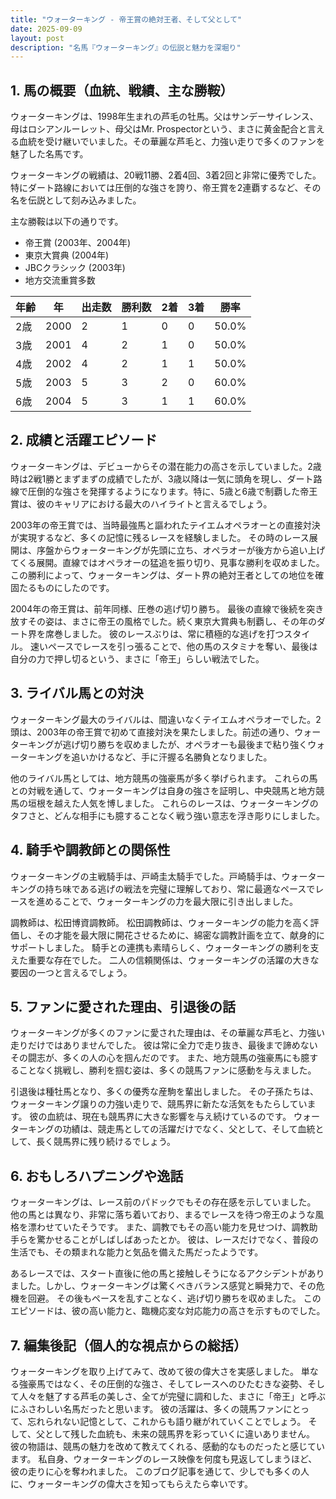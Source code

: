 ```yaml
---
title: "ウォーターキング - 帝王賞の絶対王者、そして父として"
date: 2025-09-09
layout: post
description: "名馬『ウォーターキング』の伝説と魅力を深堀り"
---
```


## 1. 馬の概要（血統、戦績、主な勝鞍）

ウォーターキングは、1998年生まれの芦毛の牡馬。父はサンデーサイレンス、母はロシアンルーレット、母父はMr. Prospectorという、まさに黄金配合と言える血統を受け継いでいました。その華麗な芦毛と、力強い走りで多くのファンを魅了した名馬です。

ウォーターキングの戦績は、20戦11勝、2着4回、3着2回と非常に優秀でした。特にダート路線においては圧倒的な強さを誇り、帝王賞を2連覇するなど、その名を伝説として刻み込みました。

主な勝鞍は以下の通りです。

* 帝王賞 (2003年、2004年)
* 東京大賞典 (2004年)
* JBCクラシック (2003年)
* 地方交流重賞多数


| 年齢 | 年 | 出走数 | 勝利数 | 2着 | 3着 | 勝率 |
|---|---|---|---|---|---|---|
| 2歳 | 2000 | 2 | 1 | 0 | 0 | 50.0% |
| 3歳 | 2001 | 4 | 2 | 1 | 0 | 50.0% |
| 4歳 | 2002 | 4 | 2 | 1 | 1 | 50.0% |
| 5歳 | 2003 | 5 | 3 | 2 | 0 | 60.0% |
| 6歳 | 2004 | 5 | 3 | 1 | 1 | 60.0% |


## 2. 成績と活躍エピソード

ウォーターキングは、デビューからその潜在能力の高さを示していました。2歳時は2戦1勝とまずまずの成績でしたが、3歳以降は一気に頭角を現し、ダート路線で圧倒的な強さを発揮するようになります。特に、5歳と6歳で制覇した帝王賞は、彼のキャリアにおける最大のハイライトと言えるでしょう。

2003年の帝王賞では、当時最強馬と謳われたテイエムオペラオーとの直接対決が実現するなど、多くの記憶に残るレースを経験しました。  その時のレース展開は、序盤からウォーターキングが先頭に立ち、オペラオーが後方から追い上げてくる展開。直線ではオペラオーの猛追を振り切り、見事な勝利を収めました。この勝利によって、ウォーターキングは、ダート界の絶対王者としての地位を確固たるものにしたのです。


2004年の帝王賞は、前年同様、圧巻の逃げ切り勝ち。  最後の直線で後続を突き放すその姿は、まさに帝王の風格でした。続く東京大賞典も制覇し、その年のダート界を席巻しました。  彼のレースぶりは、常に積極的な逃げを打つスタイル。  速いペースでレースを引っ張ることで、他の馬のスタミナを奪い、最後は自分の力で押し切るという、まさに「帝王」らしい戦法でした。


## 3. ライバル馬との対決

ウォーターキング最大のライバルは、間違いなくテイエムオペラオーでした。2頭は、2003年の帝王賞で初めて直接対決を果たしました。前述の通り、ウォーターキングが逃げ切り勝ちを収めましたが、オペラオーも最後まで粘り強くウォーターキングを追いかけるなど、手に汗握る名勝負となりました。


他のライバル馬としては、地方競馬の強豪馬が多く挙げられます。  これらの馬との対戦を通して、ウォーターキングは自身の強さを証明し、中央競馬と地方競馬の垣根を越えた人気を博しました。  これらのレースは、ウォーターキングのタフさと、どんな相手にも臆することなく戦う強い意志を浮き彫りにしました。


## 4. 騎手や調教師との関係性

ウォーターキングの主戦騎手は、戸崎圭太騎手でした。戸崎騎手は、ウォーターキングの持ち味である逃げの戦法を完璧に理解しており、常に最適なペースでレースを進めることで、ウォーターキングの力を最大限に引き出しました。


調教師は、松田博資調教師。  松田調教師は、ウォーターキングの能力を高く評価し、その才能を最大限に開花させるために、綿密な調教計画を立て、献身的にサポートしました。  騎手との連携も素晴らしく、ウォーターキングの勝利を支えた重要な存在でした。  二人の信頼関係は、ウォーターキングの活躍の大きな要因の一つと言えるでしょう。


## 5. ファンに愛された理由、引退後の話

ウォーターキングが多くのファンに愛された理由は、その華麗な芦毛と、力強い走りだけではありませんでした。  彼は常に全力で走り抜き、最後まで諦めないその闘志が、多くの人の心を掴んだのです。  また、地方競馬の強豪馬にも臆することなく挑戦し、勝利を掴む姿は、多くの競馬ファンに感動を与えました。


引退後は種牡馬となり、多くの優秀な産駒を輩出しました。  その子孫たちは、ウォーターキング譲りの力強い走りで、競馬界に新たな活気をもたらしています。  彼の血統は、現在も競馬界に大きな影響を与え続けているのです。  ウォーターキングの功績は、競走馬としての活躍だけでなく、父として、そして血統として、長く競馬界に残り続けるでしょう。


## 6. おもしろハプニングや逸話

ウォーターキングは、レース前のパドックでもその存在感を示していました。  他の馬とは異なり、非常に落ち着いており、まるでレースを待つ帝王のような風格を漂わせていたそうです。  また、調教でもその高い能力を見せつけ、調教助手らを驚かせることがしばしばあったとか。  彼は、レースだけでなく、普段の生活でも、その類まれな能力と気品を備えた馬だったようです。


あるレースでは、スタート直後に他の馬と接触しそうになるアクシデントがありました。しかし、ウォーターキングは驚くべきバランス感覚と瞬発力で、その危機を回避。  その後もペースを乱すことなく、逃げ切り勝ちを収めました。  このエピソードは、彼の高い能力と、臨機応変な対応能力の高さを示すものでした。


## 7. 編集後記（個人的な視点からの総括）

ウォーターキングを取り上げてみて、改めて彼の偉大さを実感しました。  単なる強豪馬ではなく、その圧倒的な強さ、そしてレースへのひたむきな姿勢、そして人々を魅了する芦毛の美しさ、全てが完璧に調和した、まさに「帝王」と呼ぶにふさわしい名馬だったと思います。  彼の活躍は、多くの競馬ファンにとって、忘れられない記憶として、これからも語り継がれていくことでしょう。  そして、父として残した血統も、未来の競馬界を彩っていくに違いありません。  彼の物語は、競馬の魅力を改めて教えてくれる、感動的なものだったと感じています。  私自身、ウォーターキングのレース映像を何度も見返してしまうほど、彼の走りに心を奪われました。  このブログ記事を通じて、少しでも多くの人に、ウォーターキングの偉大さを知ってもらえたら幸いです。
